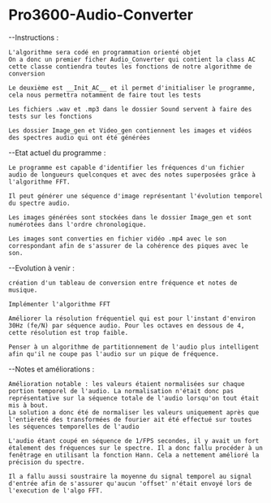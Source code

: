 # Pro3600-Audio-Converter

--Instructions :

    L'algorithme sera codé en programmation orienté objet
    On a donc un premier ficher Audio_Converter qui contient la class AC
    cette classe contiendra toutes les fonctions de notre algorithme de conversion

    Le deuxième est __Init_AC__ et il permet d'initialiser le programme, cela nous permettra notamment de faire tout les tests

    Les fichiers .wav et .mp3 dans le dossier Sound servent à faire des tests sur les fonctions
    
    Les dossier Image_gen et Video_gen contiennent les images et vidéos des spectres audio qui ont été générées

--Etat actuel du programme : 

    Le programme est capable d'identifier les fréquences d'un fichier audio de longueurs quelconques et avec des notes superposées grâce à l'algorithme FFT.
    
    Il peut générer une séquence d'image représentant l'évolution temporel du spectre audio.
   
    Les images générées sont stockées dans le dossier Image_gen et sont numérotées dans l'ordre chronologique.
    
    Les images sont converties en fichier vidéo .mp4 avec le son correspondant afin de s'assurer de la cohérence des piques avec le son.

--Evolution à venir :

    création d'un tableau de conversion entre fréquence et notes de musique.
    
    Implémenter l'algorithme FFT
    
    Améliorer la résolution fréquentiel qui est pour l'instant d'environ 30Hz (fe/N) par séquence audio. Pour les octaves en dessous de 4, cette résolution est trop faible.

    Penser à un algorithme de partitionnement de l'audio plus intelligent afin qu'il ne coupe pas l'audio sur un pique de fréquence.

--Notes et améliorations :
    
    
    Amélioration notable : les valeurs étaient normalisées sur chaque portion temporel de l'audio. La normalisation n'était donc pas représentative sur la séquence totale de l'audio lorsqu'on tout était mis à bout.
    La solution a donc été de normaliser les valeurs uniquement après que l'entièreté des transformées de fourier ait été effectué sur toutes les séquences temporelles de l'audio
    
    L'audio étant coupé en séquence de 1/FPS secondes, il y avait un fort étalement des fréquences sur le spectre. Il a donc fallu procéder à un fenêtrage en utilisant la fonction Hann. Cela a nettement amélioré la précision du spectre.
    
    Il a fallu aussi soustraire la moyenne du signal temporel au signal d'entrée afin de s'assurer qu'aucun 'offset' n'était envoyé lors de l'execution de l'algo FFT.

